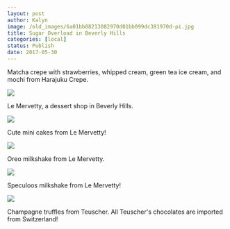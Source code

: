 ```yaml
---
layout: post
author: Kalyn
image: /old_images/6a01bb08213082970d01bb099dc381970d-pi.jpg
title: Sugar Overload in Beverly Hills
categories: [local]
status: Publish
date: 2017-05-30
---
```



Matcha crepe with strawberries, whipped cream, green tea ice cream, and mochi from Harajuku Crepe.


![](/old_images/6a01bb08213082970d01b7c8faab3f970b-pi.jpg)

Le Mervetty, a dessert shop in Beverly Hills.


![](/old_images/6a01bb08213082970d01b7c8faab44970b-pi.jpg)

Cute mini cakes from Le Mervetty!


![](/old_images/6a01bb08213082970d01bb099dc3a1970d-pi.jpg)

Oreo milkshake from Le Mervetty.


![](/old_images/6a01bb08213082970d01bb099dc3ae970d-pi.jpg)

Speculoos milkshake from Le Mervetty!


![](/old_images/6a01bb08213082970d01b7c8faab56970b-pi.jpg)

Champagne truffles from Teuscher. All Teuscher's chocolates are imported from Switzerland!

